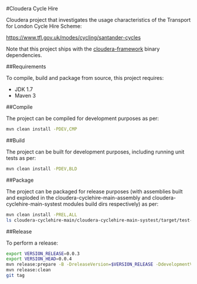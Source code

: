 #Cloudera Cycle Hire

Cloudera project that investigates the usage characteristics of the Transport for London Cycle Hire Scheme:

https://www.tfl.gov.uk/modes/cycling/santander-cycles

Note that this project ships with the [cloudera-framework](https://github.com/ggear/cloudera-framework) binary dependencies.

##Requirements

To compile, build and package from source, this project requires:

* JDK 1.7
* Maven 3

##Compile

The project can be compiled for development purposes as per:

```bash
mvn clean install -PDEV,CMP
```

##Build

The project can be built for development purposes, including running unit tests as per:

```bash
mvn clean install -PDEV,BLD
```

##Package

The project can be packaged for release purposes (with assemblies built and exploded in the cloudera-cyclehire-main-assembly and cloudera-cyclehire-main-systest modules build dirs respectively) as per:

```bash
mvn clean install -PREL,ALL
ls cloudera-cyclehire-main/cloudera-cyclehire-main-systest/target/test-assembly
```

##Release

To perform a release:

```bash
export VERSION_RELEASE=0.0.3
export VERSION_HEAD=0.0.4
mvn release:prepare -B -DreleaseVersion=$VERSION_RELEASE -DdevelopmentVersion=$VERSION_HEAD-SNAPSHOT
mvn release:clean
git tag
```

